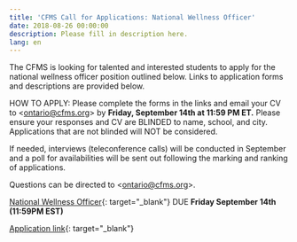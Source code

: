 ```yaml
---
title: 'CFMS Call for Applications: National Wellness Officer'
date: 2018-08-26 00:00:00
description: Please fill in description here.
lang: en
---
```


The CFMS is looking for talented and interested students to apply for the national wellness officer position outlined below. Links to application forms and descriptions are provided below.

HOW TO APPLY: Please complete the forms in the links and email your CV to &lt;ontario@cfms.org&gt; by **Friday, September 14th at 11:59 PM ET.** Please ensure your responses and CV are BLINDED to name, school, and city. Applications that are not blinded will NOT be considered.

If needed, interviews (teleconference calls) will be conducted in September and a poll for availabilities will be sent out following the marking and ranking of applications.

Questions can be directed to &lt;ontario@cfms.org&gt;.

[National Wellness Officer](https://docs.google.com/document/d/1_2cOCGXo-bEFe6T4Rjz-m1wOkI3A-VPW97eR-C4GI7o/edit?usp=sharing){: target="_blank"} DUE **Friday September 14th (11:59PM EST)**

[Application link](https://goo.gl/forms/8c0jobri315HX4Ij1){: target="_blank"}